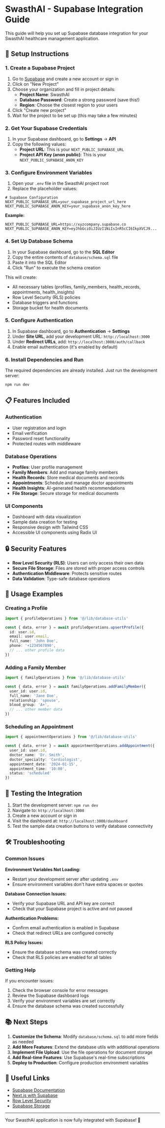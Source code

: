 

# SwasthAI - Supabase Integration Guide

This guide will help you set up Supabase database integration for your SwasthAI healthcare management application.

## 🚀 Setup Instructions

### 1. Create a Supabase Project

1. Go to [Supabase](https://supabase.com) and create a new account or sign in
2. Click on "New Project"
3. Choose your organization and fill in project details:
   - **Project Name**: SwasthAI
   - **Database Password**: Create a strong password (save this!)
   - **Region**: Choose the closest region to your users
4. Click "Create new project"
5. Wait for the project to be set up (this may take a few minutes)

### 2. Get Your Supabase Credentials

1. In your Supabase dashboard, go to **Settings** → **API**
2. Copy the following values:
   - **Project URL**: This is your `NEXT_PUBLIC_SUPABASE_URL`
   - **Project API Key (anon public)**: This is your `NEXT_PUBLIC_SUPABASE_ANON_KEY`

### 3. Configure Environment Variables

1. Open your `.env` file in the SwasthAI project root
2. Replace the placeholder values:

```env
# Supabase Configuration
NEXT_PUBLIC_SUPABASE_URL=your_supabase_project_url_here
NEXT_PUBLIC_SUPABASE_ANON_KEY=your_supabase_anon_key_here
```

**Example:**
```env
NEXT_PUBLIC_SUPABASE_URL=https://xyzcompany.supabase.co
NEXT_PUBLIC_SUPABASE_ANON_KEY=eyJhbGciOiJIUzI1NiIsInR5cCI6IkpXVCJ9...
```

### 4. Set Up Database Schema

1. In your Supabase dashboard, go to the **SQL Editor**
2. Copy the entire contents of `database/schema.sql` file
3. Paste it into the SQL Editor
4. Click "Run" to execute the schema creation

This will create:
- All necessary tables (profiles, family_members, health_records, appointments, health_insights)
- Row Level Security (RLS) policies
- Database triggers and functions
- Storage bucket for health documents

### 5. Configure Authentication

1. In Supabase dashboard, go to **Authentication** → **Settings**
2. Under **Site URL**, add your development URL: `http://localhost:3000`
3. Under **Redirect URLs**, add: `http://localhost:3000/auth/callback`
4. Enable email authentication (it's enabled by default)

### 6. Install Dependencies and Run

The required dependencies are already installed. Just run the development server:

```bash
npm run dev
```

## 📋 Features Included

### Authentication
- User registration and login
- Email verification
- Password reset functionality
- Protected routes with middleware

### Database Operations
- **Profiles**: User profile management
- **Family Members**: Add and manage family members
- **Health Records**: Store medical documents and records
- **Appointments**: Schedule and manage doctor appointments
- **Health Insights**: AI-generated health recommendations
- **File Storage**: Secure storage for medical documents

### UI Components
- Dashboard with data visualization
- Sample data creation for testing
- Responsive design with Tailwind CSS
- Accessible UI components using Radix UI

## 🔒 Security Features

- **Row Level Security (RLS)**: Users can only access their own data
- **Secure File Storage**: Files are stored with proper access controls
- **Authentication Middleware**: Protects sensitive routes
- **Data Validation**: Type-safe database operations

## 📱 Usage Examples

### Creating a Profile
```typescript
import { profileOperations } from '@/lib/database-utils'

const { data, error } = await profileOperations.upsertProfile({
  id: user.id,
  email: user.email,
  full_name: 'John Doe',
  phone: '+1234567890',
  // ... other profile data
})
```

### Adding a Family Member
```typescript
import { familyOperations } from '@/lib/database-utils'

const { data, error } = await familyOperations.addFamilyMember({
  user_id: user.id,
  full_name: 'Jane Doe',
  relationship: 'spouse',
  blood_group: 'A+',
  // ... other member data
})
```

### Scheduling an Appointment
```typescript
import { appointmentOperations } from '@/lib/database-utils'

const { data, error } = await appointmentOperations.addAppointment({
  user_id: user.id,
  doctor_name: 'Dr. Smith',
  doctor_specialty: 'Cardiologist',
  appointment_date: '2024-01-15',
  appointment_time: '10:00',
  status: 'scheduled'
})
```

## 🎯 Testing the Integration

1. Start the development server: `npm run dev`
2. Navigate to: `http://localhost:3000`
3. Create a new account or sign in
4. Visit the dashboard at: `http://localhost:3000/dashboard`
5. Test the sample data creation buttons to verify database connectivity

## 🛠️ Troubleshooting

### Common Issues

**Environment Variables Not Loading:**
- Restart your development server after updating `.env`
- Ensure environment variables don't have extra spaces or quotes

**Database Connection Issues:**
- Verify your Supabase URL and API key are correct
- Check that your Supabase project is active and not paused

**Authentication Problems:**
- Confirm email authentication is enabled in Supabase
- Check that redirect URLs are configured correctly

**RLS Policy Issues:**
- Ensure the database schema was created correctly
- Check that RLS policies are enabled for all tables

### Getting Help

If you encounter issues:
1. Check the browser console for error messages
2. Review the Supabase dashboard logs
3. Verify your environment variables are set correctly
4. Ensure the database schema was created successfully

## 📚 Next Steps

1. **Customize the Schema**: Modify `database/schema.sql` to add more fields as needed
2. **Add More Features**: Extend the database utils with additional operations
3. **Implement File Upload**: Use the file operations for document storage
4. **Add Real-time Features**: Use Supabase's real-time subscriptions
5. **Deploy to Production**: Configure production environment variables

## 🔗 Useful Links

- [Supabase Documentation](https://supabase.com/docs)
- [Next.js with Supabase](https://supabase.com/docs/guides/getting-started/quickstarts/nextjs)
- [Row Level Security](https://supabase.com/docs/guides/auth/row-level-security)
- [Supabase Storage](https://supabase.com/docs/guides/storage)

---

Your SwasthAI application is now fully integrated with Supabase! 🎉